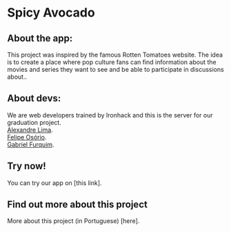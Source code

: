 # Spicy Avocado

## About the app:

This project was inspired by the famous Rotten Tomatoes website. The idea is to create a place where pop culture fans can find information about the movies and series they want to see and be able to participate in discussions about..

## About devs:

We are web developers trained by Ironhack and this is the server for our graduation project.\
[Alexandre Lima](https://www.linkedin.com/in/alexandreatlima/).\
[Felipe Osório](https://www.linkedin.com/in/felipe-osorio/).\
[Gabriel Furquim](https://www.linkedin.com/in/gabriel-furquim52/).

## Try now!

You can try our app on [this link].

## Find out more about this project

More about this project (in Portuguese) [here].
